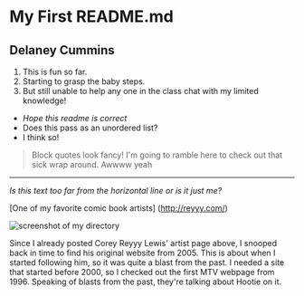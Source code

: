 # My First README.md
## **Delaney Cummins**
1. This is fun so far.
2. Starting to grasp the baby steps.
3. But still unable to help any one in the class chat with my limited knowledge!


* *Hope this readme is correct*
* Does this pass as an unordered list?
* I think so!

>Block quotes look fancy! I'm going to ramble here to check out that sick wrap around. Awwww yeah


***
*Is this text too far from the horizontal line or is it just me?*

[One of my favorite comic book artists] (http://reyyy.com/)

![screenshot of my directory](./images/screenshot-1.png)

Since I already posted Corey Reyyy Lewis' artist page above, I snooped back in time to find his original website from 2005. This is about when I started following him, so it was quite a blast from the past. I needed a site that started before 2000, so I checked out the first MTV webpage from 1996. Speaking of blasts from the past, they're talking about Hootie on it.
